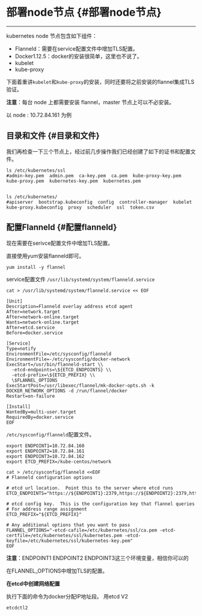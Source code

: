 # 部署node节点 {#部署node节点}

---

kubernetes node 节点包含如下组件：

* Flanneld：需要在service配置文件中增加TLS配置。
* Docker1.12.5：docker的安装很简单，这里也不说了。
* kubelet
* kube-proxy

下面着重讲`kubelet`和`kube-proxy`的安装，同时还要将之前安装的flannel集成TLS验证。

**注意**：每台 node 上都需要安装 flannel，master 节点上可以不必安装。

以 node : 10.72.84.161  为例

## 目录和文件 {#目录和文件}

我们再检查一下三个节点上，经过前几步操作我们已经创建了如下的证书和配置文件。

```
ls /etc/kubernetes/ssl
#admin-key.pem  admin.pem  ca-key.pem  ca.pem  kube-proxy-key.pem  kube-proxy.pem  kubernetes-key.pem  kubernetes.pem


ls /etc/kubernetes/
#apiserver  bootstrap.kubeconfig  config  controller-manager  kubelet  kube-proxy.kubeconfig  proxy  scheduler  ssl  token.csv
```

## 配置Flanneld {#配置flanneld}

现在需要在serivce配置文件中增加TLS配置。

直接使用yum安装flanneld即可。

```
yum install -y flannel
```

service配置文件 `/usr/lib/systemd/system/flanneld.service`

```
cat > /usr/lib/systemd/system/flanneld.service << EOF

[Unit]
Description=Flanneld overlay address etcd agent
After=network.target
After=network-online.target
Wants=network-online.target
After=etcd.service
Before=docker.service

[Service]
Type=notify
EnvironmentFile=/etc/sysconfig/flanneld
EnvironmentFile=-/etc/sysconfig/docker-network
ExecStart=/usr/bin/flanneld-start \\
  -etcd-endpoints=\${ETCD_ENDPOINTS} \\
  -etcd-prefix=\${ETCD_PREFIX} \\
  \$FLANNEL_OPTIONS
ExecStartPost=/usr/libexec/flannel/mk-docker-opts.sh -k DOCKER_NETWORK_OPTIONS -d /run/flannel/docker
Restart=on-failure

[Install]
WantedBy=multi-user.target
RequiredBy=docker.service
EOF
```

`/etc/sysconfig/flanneld`配置文件。

```
export ENDPOINT1=10.72.84.160
export ENDPOINT2=10.72.84.161
export ENDPOINT3=10.72.84.162
export ETCD_PREFIX=/kube-centos/network

cat > /etc/sysconfig/flanneld <<EOF
# Flanneld configuration options  

# etcd url location.  Point this to the server where etcd runs
ETCD_ENDPOINTS="https://${ENDPOINT1}:2379,https://${ENDPOINT2}:2379,https://${ENDPOINT3}:2379"

# etcd config key.  This is the configuration key that flannel queries
# For address range assignment
ETCD_PREFIX="${ETCD_PREFIX}"

# Any additional options that you want to pass
FLANNEL_OPTIONS="-etcd-cafile=/etc/kubernetes/ssl/ca.pem -etcd-certfile=/etc/kubernetes/ssl/kubernetes.pem -etcd-keyfile=/etc/kubernetes/ssl/kubernetes-key.pem"
EOF
```

**注意**：ENDPOINT1 ENDPOINT2 ENDPOINT3这三个环境变量，相信你可以的

在FLANNEL\_OPTIONS中增加TLS的配置。

**在etcd中创建网络配置**

执行下面的命令为docker分配IP地址段。 用etcd V2

```
etcdctl2
```



